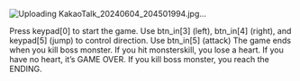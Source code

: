 ![Uploading KakaoTalk_20240604_204501994.jpg…]()

Press keypad[0] to start the game.
Use btn_in[3] (left), btn_in[4] (right), and keypad[5] (jump) to control direction.
Use btn_in[5] (attack)
The game ends when you kill boss monster.
If you hit monsterskill, you lose a heart.
If you have no heart, it’s GAME OVER.
If you kill boss monster, you reach the ENDING.
